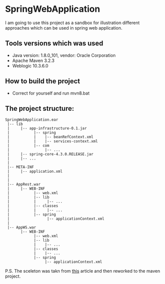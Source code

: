 # SpringWebApplication

   I am going to use this project as a sandbox for illustration different approaches which can be used in spring web application.
   
## Tools versions which was used
   * Java version: 1.8.0_101, vendor: Oracle Corporation
   * Apache Maven 3.2.3
   * Weblogic 10.3.6.0
   
## How to build the project

   * Correct for yourself and run mvn8.bat

## The project structure:

```
SpringWebApplication.ear
 |-- lib
 |     |-- app-infrastructure-0.1.jar
 |           |-- spring
 |           |    |-- beanRefContext.xml
 |           |    |-- services-context.xml
 |           |-- com
 |                |-- ...
 |     |-- spring-core-4.3.0.RELEASE.jar
 |     |-- ...
 |
 |-- META-INF
 |     |-- application.xml
 | 
 |
 |-- AppRest.war
 |     |-- WEB-INF
 |           |-- web.xml
 |           |-- lib
 |           |     |-- ...
 |           |-- classes
 |           |     |-- ...
 |           |-- spring
 |                 |-- applicationContext.xml
 |
 |-- AppWS.war
       |-- WEB-INF
             |-- web.xml
             |-- lib
             |    |-- ...
             |-- classes
             |    |-- ...
             |-- spring
                  |-- applicationContext.xml
```
P.S. The sceleton was takn from [this](https://spring.io/blog/2007/06/11/using-a-shared-parent-application-context-in-a-multi-war-spring-application/) article and then reworked to the maven project.
